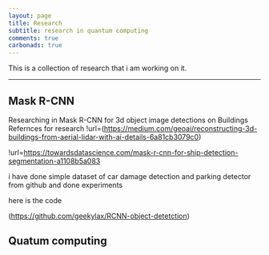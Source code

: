 ```yaml
---
layout: page
title: Research
subtitle: research in quantum computing 
comments: true
carbonads: true
---
```


This is a collection of research that i am working on it. 


---

## Mask R-CNN

Researching in Mask R-CNN for 3d object image detections on Buildings
Refernces for research
!url=(https://medium.com/geoai/reconstructing-3d-buildings-from-aerial-lidar-with-ai-details-6a81cb3079c0) 

!url=https://towardsdatascience.com/mask-r-cnn-for-ship-detection-segmentation-a1108b5a083

i have done simple dataset of car damage detection and parking detector from github and done experiments 

here is the code

(https://github.com/geekylax/RCNN-object-detetction)


## Quatum computing 

